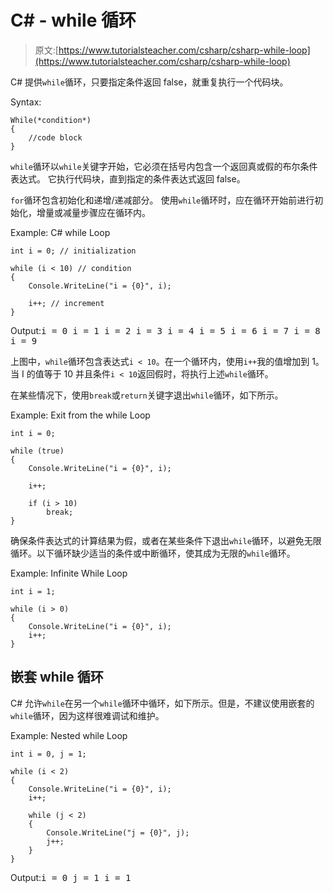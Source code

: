 # C# - while 循环

> 原文:[https://www.tutorialsteacher.com/csharp/csharp-while-loop](https://www.tutorialsteacher.com/csharp/csharp-while-loop)

C# 提供`while`循环，只要指定条件返回 false，就重复执行一个代码块。

Syntax:

```
While(*condition*)
{
    //code block
}
```

`while`循环以`while`关键字开始，它必须在括号内包含一个返回真或假的布尔条件表达式。 它执行代码块，直到指定的条件表达式返回 false。

`for`循环包含初始化和递增/递减部分。 使用`while`循环时，应在循环开始前进行初始化，增量或减量步骤应在循环内。

Example: C# while Loop

```
int i = 0; // initialization

while (i < 10) // condition
{
    Console.WriteLine("i = {0}", i);

    i++; // increment
} 
```

Output:<samp>i = 0
i = 1
i = 2
i = 3
i = 4
i = 5
i = 6
i = 7
i = 8
i = 9</samp>

上图中，`while`循环包含表达式`i < 10`。在一个循环内，使用`i++`我的值增加到 1。当 I 的值等于 10 并且条件`i < 10`返回假时，将执行上述`while`循环。

在某些情况下，使用`break`或`return`关键字退出`while`循环，如下所示。

Example: Exit from the while Loop

```
int i = 0;

while (true)
{
    Console.WriteLine("i = {0}", i);

    i++;

    if (i > 10)
        break;
} 
```

确保条件表达式的计算结果为假，或者在某些条件下退出`while`循环，以避免无限循环。以下循环缺少适当的条件或中断循环，使其成为无限的`while`循环。

Example: Infinite While Loop

```
int i = 1;

while (i > 0)
{
    Console.WriteLine("i = {0}", i);
    i++;
} 
```

## 嵌套 while 循环

C# 允许`while`在另一个`while`循环中循环，如下所示。但是，不建议使用嵌套的`while`循环，因为这样很难调试和维护。

Example: Nested while Loop

```
int i = 0, j = 1;

while (i < 2)
{
    Console.WriteLine("i = {0}", i);
    i++;

    while (j < 2)
    {
        Console.WriteLine("j = {0}", j);
        j++;
    }
} 
```

Output:<samp>i = 0
j = 1
i = 1</samp>